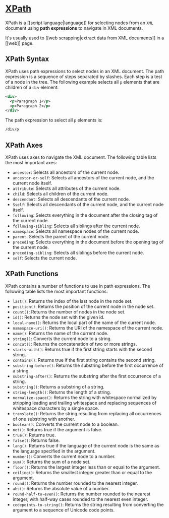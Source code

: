 # [XPath](https://www.w3schools.com/xml/xpath_intro.asp)

XPath is a [[script language|language]] for selecting nodes from an `XML` document using **path expressions** to navigate in XML documents.

It's usually used to [[web scrapping|extract data from XML documents]] in a [[web]] page. 

## XPath Syntax

XPath uses path expressions to select nodes in an XML document. The path expression is a sequence of steps separated by slashes. Each step is a test of a node in the tree. The following example selects all `p` elements that are children of a `div` element:

```xml
<div>
  <p>Paragraph 1</p>
  <p>Paragraph 2</p>
</div>
```

The path expression to select all `p` elements is:

```xml
/div/p
```

## XPath Axes

XPath uses axes to navigate the XML document. The following table lists the most important axes:
- `ancestor`: Selects all ancestors of the current node.
- `ancestor-or-self`: Selects all ancestors of the current node, and the current node itself.
- `attribute`: Selects all attributes of the current node.
- `child`: Selects all children of the current node.
- `descendant`: Selects all descendants of the current node.
- `Sself`: Selects all descendants of the current node, and the current node itself.
- `following`: Selects everything in the document after the closing tag of the current node.
- `following-sibling`: Selects all siblings after the current node.
- `namespace`: Selects all namespace nodes of the current node.
- `parent`: Selects the parent of the current node.
- `preceding`: Selects everything in the document before the opening tag of the current node.
- `preceding-sibling`: Selects all siblings before the current node.
- `self`: Selects the current node.

## XPath Functions

XPath contains a number of functions to use in path expressions. The following table lists the most important functions:
- `last()`: Returns the index of the last node in the node set.
- `position()`: Returns the position of the current node in the node set.
- `count()`: Returns the number of nodes in the node set.
- `id()`: Returns the node set with the given id.
- `local-name()`: Returns the local part of the name of the current node.
- `namespace-uri()`: Returns the URI of the namespace of the current node.
- `name()`: Returns the name of the current node.
- `string()`: Converts the current node to a string.
- `concat()`: Returns the concatenation of two or more strings.
- `starts-with()`: Returns true if the first string starts with the second string.
- `contains()`: Returns true if the first string contains the second string.
- `substring-before()`: Returns the substring before the first occurrence of a string.
- `substring-after()`: Returns the substring after the first occurrence of a string.
- `substring()`: Returns a substring of a string.
- `string-length()`: Returns the length of a string.
- `normalize-space()`: Returns the string with whitespace normalized by stripping leading and trailing whitespace and replacing sequences of whitespace characters by a single space.
- `translate()`: Returns the string resulting from replacing all occurrences of one substring with another.
- `boolean()`: Converts the current node to a boolean.
- `not()`: Returns true if the argument is false.
- `true()`: Returns true.
- `false()`: Returns false.
- `lang()`: Returns true if the language of the current node is the same as the language specified in the argument.
- `number()`: Converts the current node to a number.
- `sum()`: Returns the sum of a node set. 
- `floor()`: Returns the largest integer less than or equal to the argument.
- `ceiling()`: Returns the smallest integer greater than or equal to the argument.
- `round()`: Returns the number rounded to the nearest integer.
- `abs()`: Returns the absolute value of a number.
- `round-half-to-even()`: Returns the number rounded to the nearest integer, with half-way cases rounded to the nearest even integer.
- `codepoints-to-string()`: Returns the string resulting from converting the argument to a sequence of Unicode code points.

